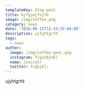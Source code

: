 ```yaml
---
templateKey: blog-post
title: kjfgjwjfojfe
image: /img/coffee.png
category: news
date: '2018-06-15T12:34:25-04:00'
description: ujtyhtgrfd
tags:
  - news
author:
  image: /img/coffee-gear.png
  instagram: fcgvhbjnkl
  name: jvscrptr
  twitter: fcghjkl;
---
```

ujyhtgrfd
